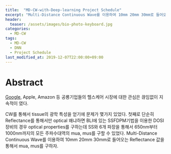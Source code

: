 ```yaml
---
title:  "MD-CW-with-Deep-learning Project Schedule"
excerpt: "Multi-Distance Continuous Wave를 이용하여 10mm 20mm 30mm로 들어오는 Reflectance 값을 통해서 mua, mus를 구하자."
header:
  teaser: /assets/images/bio-photo-keyboard.jpg
categories:
  - MD-CW
tags:
  - MD-CW
  - DNN
  - Project Schedule
last_modified_at: 2019-12-07T22:00:00+09:00
---
```

# Abstract
[Google](http://file.mk.co.kr/imss/write/20181226140403__00.pdf), Apple, Amazon 등 공룡기업들의 헬스케어 시장에 대한 관심은 끊임없이 지속적이 였다. 
 
CW를 통해서 tissue의 광학 특성을 얻기에 문제가 몇가지 있었다.
첫째로 단순히 Reflectance를 통해서만 optical
왜냐하면 BLI에 있는 SSFDPM기법을 이용한 DOSI 장비의 경우 optical properties를 구하는데 SS와 6개 파장을 통해서 650nm부터 1000nm까지의 모든 주파수대역의 mua, mus를 구할 수 있었다.
Multi-Distance Continuous Wave를 이용하여 10mm 20mm 30mm로 들어오는 Reflectance 값을 통해서 mua, mus를 구하자.
<!--stackedit_data:
eyJoaXN0b3J5IjpbMTIyOTMyMzA0NCwxMTk1Nzg2OTczXX0=
-->